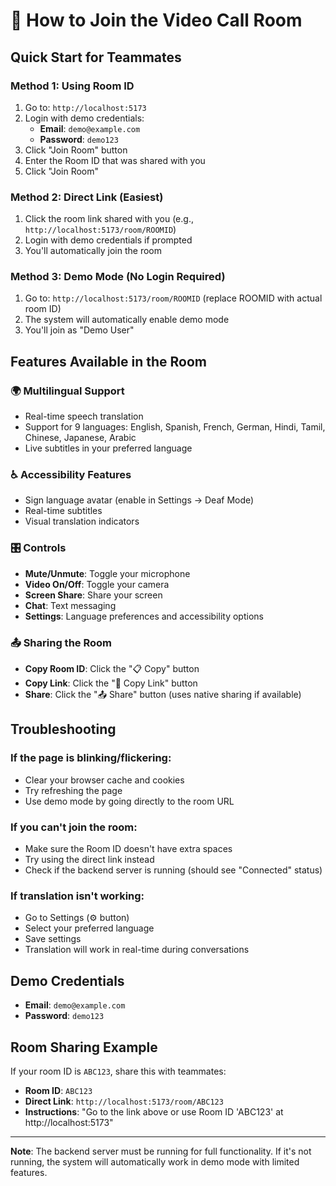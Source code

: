 # 🎥 How to Join the Video Call Room

## Quick Start for Teammates

### Method 1: Using Room ID
1. Go to: `http://localhost:5173`
2. Login with demo credentials:
   - **Email**: `demo@example.com`
   - **Password**: `demo123`
3. Click "Join Room" button
4. Enter the Room ID that was shared with you
5. Click "Join Room"

### Method 2: Direct Link (Easiest)
1. Click the room link shared with you (e.g., `http://localhost:5173/room/ROOMID`)
2. Login with demo credentials if prompted
3. You'll automatically join the room

### Method 3: Demo Mode (No Login Required)
1. Go to: `http://localhost:5173/room/ROOMID` (replace ROOMID with actual room ID)
2. The system will automatically enable demo mode
3. You'll join as "Demo User"

## Features Available in the Room

### 🌍 **Multilingual Support**
- Real-time speech translation
- Support for 9 languages: English, Spanish, French, German, Hindi, Tamil, Chinese, Japanese, Arabic
- Live subtitles in your preferred language

### ♿ **Accessibility Features**
- Sign language avatar (enable in Settings → Deaf Mode)
- Real-time subtitles
- Visual translation indicators

### 🎛️ **Controls**
- **Mute/Unmute**: Toggle your microphone
- **Video On/Off**: Toggle your camera
- **Screen Share**: Share your screen
- **Chat**: Text messaging
- **Settings**: Language preferences and accessibility options

### 📤 **Sharing the Room**
- **Copy Room ID**: Click the "📋 Copy" button
- **Copy Link**: Click the "🔗 Copy Link" button  
- **Share**: Click the "📤 Share" button (uses native sharing if available)

## Troubleshooting

### If the page is blinking/flickering:
- Clear your browser cache and cookies
- Try refreshing the page
- Use demo mode by going directly to the room URL

### If you can't join the room:
- Make sure the Room ID doesn't have extra spaces
- Try using the direct link instead
- Check if the backend server is running (should see "Connected" status)

### If translation isn't working:
- Go to Settings (⚙️ button)
- Select your preferred language
- Save settings
- Translation will work in real-time during conversations

## Demo Credentials
- **Email**: `demo@example.com`
- **Password**: `demo123`

## Room Sharing Example
If your room ID is `ABC123`, share this with teammates:
- **Room ID**: `ABC123`
- **Direct Link**: `http://localhost:5173/room/ABC123`
- **Instructions**: "Go to the link above or use Room ID 'ABC123' at http://localhost:5173"

---

**Note**: The backend server must be running for full functionality. If it's not running, the system will automatically work in demo mode with limited features.

